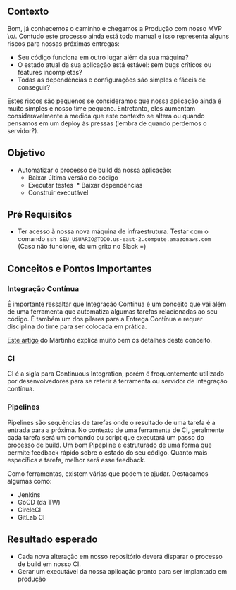 ## Contexto
Bom, já conhecemos o caminho e chegamos a Produção com nosso MVP \o/. Contudo este processo ainda está todo manual e isso representa alguns riscos para nossas próximas entregas:
* Seu código funciona em outro lugar além da sua máquina?
* O estado atual da sua aplicação está estável: sem bugs críticos ou features incompletas?
* Todas as dependências e configurações são simples e fáceis de conseguir?

Estes riscos são pequenos se consideramos que nossa aplicação ainda é muito simples e nosso time pequeno. Entretanto, eles aumentam consideravelmente à medida que este contexto se altera ou quando pensamos em um deploy às pressas (lembra de quando perdemos o servidor?).

## Objetivo

* Automatizar o processo de build da nossa aplicação:
  * Baixar última versão do código
  * Executar testes
  * Baixar dependências
  * Construir executável

## Pré Requisitos

* Ter acesso à nossa nova máquina de infraestrutura. Testar com o comando `ssh SEU_USUARIO@TODO.us-east-2.compute.amazonaws.com` (Caso não funcione, da um grito no Slack =)

## Conceitos e Pontos Importantes

### Integração Contínua
É importante ressaltar que Integração Contínua é um conceito que vai além de uma ferramenta que automatiza algumas tarefas relacionadas ao seu código. É também  um dos pilares para a Entrega Contínua e requer disciplina do time para ser colocada em prática.

[Este artigo](https://www.martinfowler.com/articles/continuousIntegration.html) do Martinho explica muito bem os detalhes deste conceito.

### CI
CI é a sigla para Continuous Integration, porém é frequentemente utilizado por desenvolvedores para se referir à ferramenta ou servidor de integração contínua.

### Pipelines
Pipelines são sequências de tarefas onde o resultado de uma tarefa é a entrada para a próxima. No contexto de uma ferramenta de CI, geralmente cada tarefa será um comando ou script que executará um passo do processo de build. 
Um bom Pipepline é estruturado de uma forma que permite feedback rápido sobre o estado do seu código. Quanto mais específica a tarefa, melhor será esse feedback.

Como ferramentas, existem várias que podem te ajudar. Destacamos algumas como:
 * Jenkins
 * GoCD (da TW)
 * CircleCI
 * GitLab CI

## Resultado esperado

* Cada nova alteração em nosso repositório deverá disparar o processo de build em nosso CI.
* Gerar um executável da nossa aplicação pronto para ser implantado em produção
